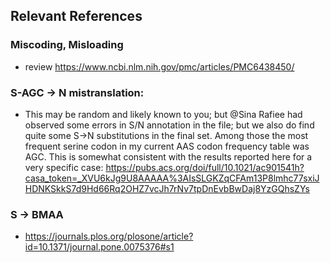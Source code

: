 
## Relevant References

### Miscoding, Misloading

* review https://www.ncbi.nlm.nih.gov/pmc/articles/PMC6438450/


### S-AGC -> N mistranslation:

* This may be random and likely known to you; but @Sina Rafiee had
observed some errors in S/N annotation in the file; but we also do
find quite some S->N substitutions in the final set. Among those the
most frequent serine codon in my current AAS codon frequency table was
AGC. This is somewhat consistent with the results reported here for a
very specific case:
https://pubs.acs.org/doi/full/10.1021/ac901541h?casa_token=_XVU6kJg9U8AAAAA%3AIsSLGKZqCFAm13P8lmhc77sxiJHDNKSkkS7d9Hd66Rq2OHZ7vcJh7rNv7tpDnEvbBwDaj8YzGQhsZYs

### S -> BMAA

* https://journals.plos.org/plosone/article?id=10.1371/journal.pone.0075376#s1
